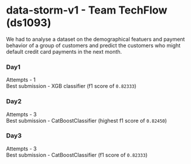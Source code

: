 # data-storm-v1 - Team TechFlow (ds1093)

We had to analyse a dataset on the demographical featuers and payment behavior of a group of customers and predict the customers who might default credit card payments in the next month. 

### Day1

Attempts - 1<br/>
Best submission - XGB classifier (f1 score of `0.82333`)

### Day2

Attempts - 3<br/>
Best submission - CatBoostClassifier (highest f1 score of `0.82450`)


### Day3

Attempts - 3<br/>
Best submission - CatBoostClassifier (f1 score of `0.82333`)
